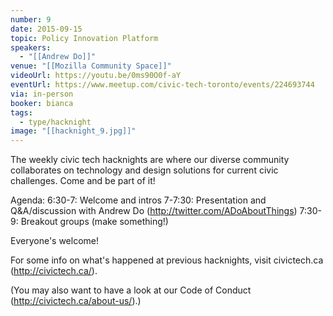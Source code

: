 ```yaml
---
number: 9
date: 2015-09-15
topic: Policy Innovation Platform
speakers:
  - "[[Andrew Do]]"
venue: "[[Mozilla Community Space]]"
videoUrl: https://youtu.be/0ms90O0f-aY
eventUrl: https://www.meetup.com/civic-tech-toronto/events/224693744
via: in-person
booker: bianca
tags:
  - type/hacknight
image: "[[hacknight_9.jpg]]"
---
```


The weekly civic tech hacknights are where our diverse community collaborates on technology and design solutions for current civic challenges. Come and be part of it!

Agenda:
6:30-7: Welcome and intros
7-7:30: Presentation and Q&A/discussion with Andrew Do (http://twitter.com/ADoAboutThings)
7:30-9: Breakout groups (make something!)

Everyone's welcome!

For some info on what's happened at previous hacknights, visit civictech.ca (http://civictech.ca/).

(You may also want to have a look at our Code of Conduct (http://civictech.ca/about-us/).)